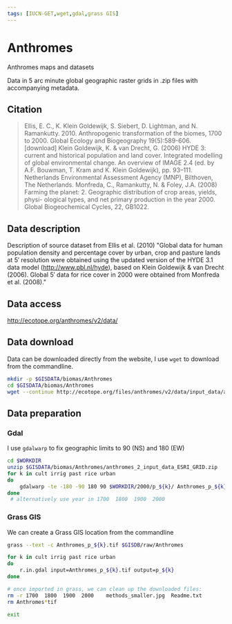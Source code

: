 ```yaml
---
tags: [IUCN-GET,wget,gdal,grass GIS]
---
```

# Anthromes

Anthromes maps and datasets

Data in 5 arc minute global geographic raster grids in .zip files with accompanying metadata.

## Citation

> Ellis, E. C., K. Klein Goldewijk, S. Siebert, D. Lightman, and N. Ramankutty. 2010. Anthropogenic transformation of the biomes, 1700 to 2000. Global Ecology and Biogeography 19(5):589-606. [download]
> Klein Goldewijk, K. & van Drecht, G. (2006) HYDE 3: current and historical population and land cover. Integrated modelling of global environmental change. An overview of IMAGE 2.4 (ed. by A.F. Bouwman, T. Kram and K. Klein Goldewijk), pp. 93–111. Netherlands Environmental Assessment Agency (MNP), Bilthoven, The Netherlands.
> Monfreda, C., Ramankutty, N. & Foley, J.A. (2008) Farming the planet: 2. Geographic distribution of crop areas, yields, physi- ological types, and net primary production in the year 2000. Global Biogeochemical Cycles, 22, GB1022.

## Data description

Description of source dataset from Ellis et al. (2010) "Global data for human population density and percentage cover by urban, crop and pasture lands at 5′ resolution were obtained using the updated version of the HYDE 3.1 data model (http://www.pbl.nl/hyde), based on Klein Goldewijk & van Drecht (2006). Global 5′ data for rice cover in 2000 were obtained from Monfreda et al. (2008)."

## Data access

http://ecotope.org/anthromes/v2/data/

## Data download

Data can be downloaded directly from the website, I use `wget` to download from the commandline. 

```sh
mkdir -p $GISDATA/biomas/Anthromes
cd $GISDATA/biomas/Anthromes
wget --continue http://ecotope.org/files/anthromes/v2/data/input_data/anthromes_2_input_data_ESRI_GRID.zip
```

## Data preparation

### Gdal

I use `gdalwarp` to fix geographic limits to 90 (NS) and 180 (EW)

```sh
cd $WORKDIR
unzip $GISDATA/biomas/Anthromes/anthromes_2_input_data_ESRI_GRID.zip
for k in cult irrig past rice urban
do
    gdalwarp -te -180 -90 180 90 $WORKDIR/2000/p_${k}/ Anthromes_p_${k}.tif
done
 # alternatively use year in 1700  1800  1900  2000

```

### Grass GIS

We can create a Grass GIS location from the commandline

```sh
grass --text -c Anthromes_p_${k}.tif $GISDB/raw/Anthromes

for k in cult irrig past rice urban
do
    r.in.gdal input=Anthromes_p_${k}.tif output=p_${k}
done

# once imported in grass, we can clean up the downloaded files:
rm -r 1700  1800  1900  2000	methods_smaller.jpg  Readme.txt
rm Anthromes*tif

exit
```
